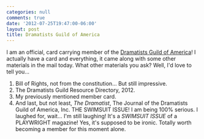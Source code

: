 ```yaml
---
categories: null
comments: true
date: '2012-07-25T19:47:00-06:00'
layout: post
title: Dramatists Guild of America
---
```


I am an official, card carrying member of the [Dramatists Guild of America](http://www.dramatistsguild.com/)! I actually have a card and everything, it came along with some other materials in the mail today. What other materials you ask? Well, I'd love to tell you...

1. Bill of Rights, not from the constitution... But still impressive.
2. The Dramatists Guild Resource Directory, 2012.
3. My previously mentioned member card.
4. And last, but not least, *The Dramatist*, The Journal of the Dramatists Guild of America, Inc. THE SWIMSUIT ISSUE! I am being 100% serious. I laughed for, wait... I'm still laughing! It's a *SWIMSUIT ISSUE* of a PLAYWRIGHT magazine! Yes, it's supposed to be ironic. Totally worth becoming a member for this moment alone.